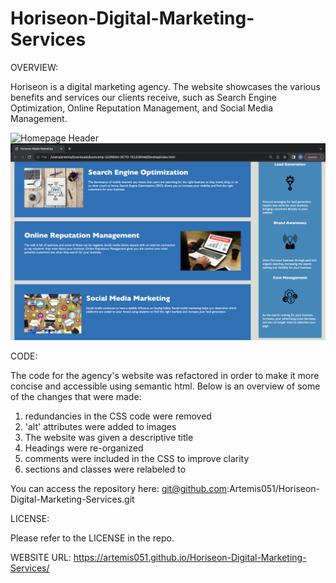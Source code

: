 # Horiseon-Digital-Marketing-Services
OVERVIEW:

Horiseon is a digital marketing agency. The website showcases the various benefits and services our clients receive, such as Search Engine Optimization, Online Reputation Management, and Social Media Management.  

![Homepage Header](<Screenshot 2023-10-05 at 1.38.15 AM.png>)
![Homepage Main](<Screenshot 2023-10-05 at 1.38.23 AM.png>)

CODE:

 The code for the agency's website was refactored in order to make it more concise and accessible using semantic html. Below is an overview of some of the changes that were made:
   1. redundancies in the CSS code were removed
   2. 'alt' attributes were added to images
   3. The website was given a descriptive title
   4. Headings were re-organized
   5. comments were included in the CSS to improve clarity
   6. sections and classes were relabeled to 

   You can access the repository here: git@github.com:Artemis051/Horiseon-Digital-Marketing-Services.git

LICENSE:

Please refer to the LICENSE in the repo.

WEBSITE URL: https://artemis051.github.io/Horiseon-Digital-Marketing-Services/

